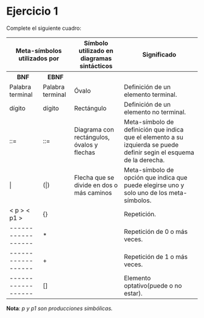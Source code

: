 Ejercicio 1
======
Complete el siguiente cuadro:

<TABLE>
	<TR>
		<TH COLSPAN=2>Meta-símbolos utilizados por</TH>
		<TH>Símbolo utilizado en diagramas sintácticos</TH>
    <TH>Significado</TH>
	</TR>
	<TR>
		<TH>BNF</TH> <TH>EBNF</TH>
		<TH colspan=2></TH>
	</TR>
	<TR>
		<TD>Palabra terminal</TD> <TD>Palabra terminal</TD> <TD>Óvalo</TD> <TD>Definición de un elemento terminal.</TD>
	</TR>  
	<TR>
		<TD>dígito</TD> <TD>dígito</TD> <TD>Rectángulo</TD> <TD>Definición de un elemento no terminal.</TD>
	</TR>
	<TR>
		<TD>::=</TD> <TD>::=</TD> <TD>Diagrama con rectángulos, óvalos y flechas</TD> <TD>Meta-símbolo de definición que indica que el elemento a su izquierda se puede definir segin el esquema de la derecha.</TD>
	</TR>
	<TR>
		<TD>|</TD> <TD>(|)</TD> <TD>Flecha que se divide en dos o más caminos</TD> <TD>Meta-símbolo de opción que indica que puede elegirse uno y solo uno de los meta-símbolos.</TD>
	</TR>
	<TR>
		<TD>< p > < p1 ></TD> <TD>{}</TD> <TD></TD> <TD>Repetición.</TD>
	</TR>
	<TR>
		<TD>------------------</TD> <TD>*</TD> <TD></TD> <TD>Repetición de 0 o más veces.</TD>
	</TR>
	<TR>
		<TD>------------------</TD> <TD>+</TD> <TD></TD> <TD>Repetición de 1 o más veces.</TD>
	</TR>
	<TR>
		<TD>------------------</TD> <TD>[]</TD> <TD></TD> <TD>Elemento optativo(puede o no estar).</TD>
	</TR>
</TABLE>

**Nota**: *p y p1 son producciones simbólicas.*
